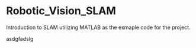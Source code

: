# Robotic_Vision_SLAM
Introduction to SLAM utilizing MATLAB as the exmaple code for the project.

asdgfadslg
